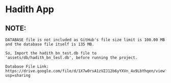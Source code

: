 # Hadith App

## NOTE:

    DATABASE file is not included as GitHub's file size limit is 100.00 MB and the database file itself is 135 MB.

    So, Import the hadith_bn_test.db file to 'assets/db/hadith_bn_test.db', before running the project.

    Database File Link: https://drive.google.com/file/d/1X7w0rsA1zVZJ12b6yYXVn_4x9LbYhqen/view?usp=sharing



